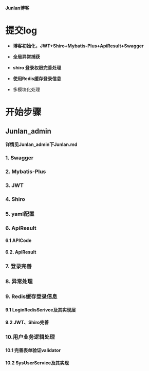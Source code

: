 #### Junlan博客


# 提交log

- **博客初始化，JWT+Shiro+Mybatis-Plus+ApiResult+Swagger**

- **全局异常捕获**

- **shiro 登录权限完善处理**

- **使用Redis缓存登录信息**

- 多模块化处理

  



# 开始步骤

## Junlan_admin

**详情见Junlan_admin下Junlan.md**

### 1. Swagger

### 2. Mybatis-Plus

### 3. JWT

### 4. Shiro

### 5. yaml配置

### 6. ApiResult

#### 6.1 APICode

#### 6.2. ApiResult

### 7. 登录完善

### 8. 异常处理

### 9. Redis缓存登录信息

#### 9.1 LoginRedisSerivce及其实现层

#### 9.2 JWT、Shiro完善

### 10.用户业务逻辑处理

#### 10.1 完善表单验证validator

#### 10.2 SysUserService及其实现

